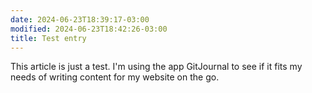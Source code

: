 ```yaml
---
date: 2024-06-23T18:39:17-03:00
modified: 2024-06-23T18:42:26-03:00
title: Test entry
---
```


This article is just a test. I'm using the app GitJournal to see if it fits my needs of writing content for my website on the go.
